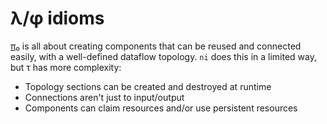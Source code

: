 # λ/φ idioms
[π₀](pi0.md) is all about creating components that can be reused and connected easily, with a well-defined dataflow topology. `ni` does this in a limited way, but τ has more complexity:

+ Topology sections can be created and destroyed at runtime
+ Connections aren't just to input/output
+ Components can claim resources and/or use persistent resources
